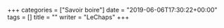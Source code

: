 +++
categories = ["Savoir boire"]
date = "2019-06-06T17:30:22+00:00"
tags = [] 
title = ""
writer = "LeChaps"
+++


